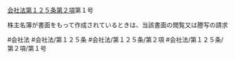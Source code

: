 [会社法第１２５条第２項](会社法＿＿＿＿第１２５条第２項)第１号

株主名簿が書面をもって作成されているときは、当該書面の閲覧又は謄写の請求


#会社法
#会社法/第１２５条
#会社法/第１２５条/第２項
#会社法/第１２５条/第２項/第１号
